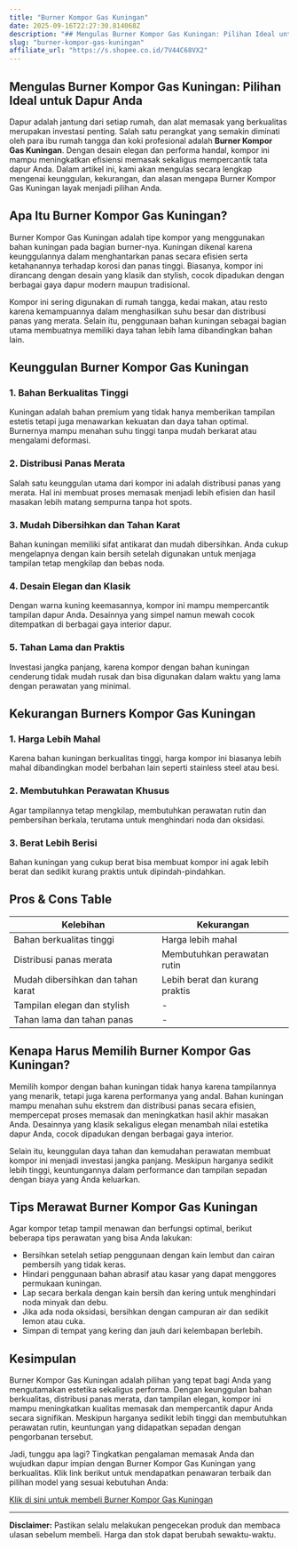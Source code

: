 ```yaml
---
title: "Burner Kompor Gas Kuningan"
date: 2025-09-16T22:27:30.814068Z
description: "## Mengulas Burner Kompor Gas Kuningan: Pilihan Ideal untuk Dapur Anda..."
slug: "burner-kompor-gas-kuningan"
affiliate_url: "https://s.shopee.co.id/7V44C68VX2"
---
```

## Mengulas Burner Kompor Gas Kuningan: Pilihan Ideal untuk Dapur Anda

Dapur adalah jantung dari setiap rumah, dan alat memasak yang berkualitas merupakan investasi penting. Salah satu perangkat yang semakin diminati oleh para ibu rumah tangga dan koki profesional adalah **Burner Kompor Gas Kuningan**. Dengan desain elegan dan performa handal, kompor ini mampu meningkatkan efisiensi memasak sekaligus mempercantik tata dapur Anda. Dalam artikel ini, kami akan mengulas secara lengkap mengenai keunggulan, kekurangan, dan alasan mengapa Burner Kompor Gas Kuningan layak menjadi pilihan Anda.

## Apa Itu Burner Kompor Gas Kuningan?

Burner Kompor Gas Kuningan adalah tipe kompor yang menggunakan bahan kuningan pada bagian burner-nya. Kuningan dikenal karena keunggulannya dalam menghantarkan panas secara efisien serta ketahanannya terhadap korosi dan panas tinggi. Biasanya, kompor ini dirancang dengan desain yang klasik dan stylish, cocok dipadukan dengan berbagai gaya dapur modern maupun tradisional.

Kompor ini sering digunakan di rumah tangga, kedai makan, atau resto karena kemampuannya dalam menghasilkan suhu besar dan distribusi panas yang merata. Selain itu, penggunaan bahan kuningan sebagai bagian utama membuatnya memiliki daya tahan lebih lama dibandingkan bahan lain.

## Keunggulan Burner Kompor Gas Kuningan

### 1. Bahan Berkualitas Tinggi

Kuningan adalah bahan premium yang tidak hanya memberikan tampilan estetis tetapi juga menawarkan kekuatan dan daya tahan optimal. Burnernya mampu menahan suhu tinggi tanpa mudah berkarat atau mengalami deformasi.

### 2. Distribusi Panas Merata

Salah satu keunggulan utama dari kompor ini adalah distribusi panas yang merata. Hal ini membuat proses memasak menjadi lebih efisien dan hasil masakan lebih matang sempurna tanpa hot spots.

### 3. Mudah Dibersihkan dan Tahan Karat

Bahan kuningan memiliki sifat antikarat dan mudah dibersihkan. Anda cukup mengelapnya dengan kain bersih setelah digunakan untuk menjaga tampilan tetap mengkilap dan bebas noda.

### 4. Desain Elegan dan Klasik

Dengan warna kuning keemasannya, kompor ini mampu mempercantik tampilan dapur Anda. Desainnya yang simpel namun mewah cocok ditempatkan di berbagai gaya interior dapur.

### 5. Tahan Lama dan Praktis

Investasi jangka panjang, karena kompor dengan bahan kuningan cenderung tidak mudah rusak dan bisa digunakan dalam waktu yang lama dengan perawatan yang minimal.

## Kekurangan Burners Kompor Gas Kuningan

### 1. Harga Lebih Mahal

Karena bahan kuningan berkualitas tinggi, harga kompor ini biasanya lebih mahal dibandingkan model berbahan lain seperti stainless steel atau besi.

### 2. Membutuhkan Perawatan Khusus

Agar tampilannya tetap mengkilap, membutuhkan perawatan rutin dan pembersihan berkala, terutama untuk menghindari noda dan oksidasi.

### 3. Berat Lebih Berisi

Bahan kuningan yang cukup berat bisa membuat kompor ini agak lebih berat dan sedikit kurang praktis untuk dipindah-pindahkan.

## Pros & Cons Table

| Kelebihan                               | Kekurangan                                |
|-----------------------------------------|------------------------------------------|
| Bahan berkualitas tinggi              | Harga lebih mahal                       |
| Distribusi panas merata               | Membutuhkan perawatan rutin             |
| Mudah dibersihkan dan tahan karat     | Lebih berat dan kurang praktis         |
| Tampilan elegan dan stylish           | -                                      |
| Tahan lama dan tahan panas             | -                                      |

## Kenapa Harus Memilih Burner Kompor Gas Kuningan?

Memilih kompor dengan bahan kuningan tidak hanya karena tampilannya yang menarik, tetapi juga karena performanya yang andal. Bahan kuningan mampu menahan suhu ekstrem dan distribusi panas secara efisien, mempercepat proses memasak dan meningkatkan hasil akhir masakan Anda. Desainnya yang klasik sekaligus elegan menambah nilai estetika dapur Anda, cocok dipadukan dengan berbagai gaya interior.

Selain itu, keunggulan daya tahan dan kemudahan perawatan membuat kompor ini menjadi investasi jangka panjang. Meskipun harganya sedikit lebih tinggi, keuntungannya dalam performance dan tampilan sepadan dengan biaya yang Anda keluarkan.

## Tips Merawat Burner Kompor Gas Kuningan

Agar kompor tetap tampil menawan dan berfungsi optimal, berikut beberapa tips perawatan yang bisa Anda lakukan:

- Bersihkan setelah setiap penggunaan dengan kain lembut dan cairan pembersih yang tidak keras.
- Hindari penggunaan bahan abrasif atau kasar yang dapat menggores permukaan kuningan.
- Lap secara berkala dengan kain bersih dan kering untuk menghindari noda minyak dan debu.
- Jika ada noda oksidasi, bersihkan dengan campuran air dan sedikit lemon atau cuka.
- Simpan di tempat yang kering dan jauh dari kelembapan berlebih.

## Kesimpulan

Burner Kompor Gas Kuningan adalah pilihan yang tepat bagi Anda yang mengutamakan estetika sekaligus performa. Dengan keunggulan bahan berkualitas, distribusi panas merata, dan tampilan elegan, kompor ini mampu meningkatkan kualitas memasak dan mempercantik dapur Anda secara signifikan. Meskipun harganya sedikit lebih tinggi dan membutuhkan perawatan rutin, keuntungan yang didapatkan sepadan dengan pengorbanan tersebut.

Jadi, tunggu apa lagi? Tingkatkan pengalaman memasak Anda dan wujudkan dapur impian dengan Burner Kompor Gas Kuningan yang berkualitas. Klik link berikut untuk mendapatkan penawaran terbaik dan pilihan model yang sesuai kebutuhan Anda:

[Klik di sini untuk membeli Burner Kompor Gas Kuningan](https://s.shopee.co.id/7V44C68VX2)

---

**Disclaimer:** Pastikan selalu melakukan pengecekan produk dan membaca ulasan sebelum membeli. Harga dan stok dapat berubah sewaktu-waktu.